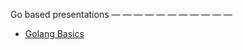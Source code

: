 Go based presentations
 — — — — — — — — — — — 
* [Golang Basics](https://talks.godoc.org/github.com/phuanca/talk-concurrency/2022_go_talk.slide)